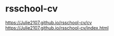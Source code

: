# rsschool-cv
https://Julie2107.github.io/rsschool-cv/cv
https://Julie2107.github.io/rsschool-cv/index.html
